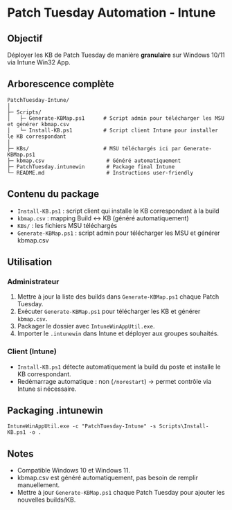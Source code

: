 # Patch Tuesday Automation - Intune

## Objectif
Déployer les KB de Patch Tuesday de manière **granulaire** sur Windows 10/11 via Intune Win32 App.

## Arborescence complète

```
PatchTuesday-Intune/
│
├─ Scripts/
│   ├─ Generate-KBMap.ps1      # Script admin pour télécharger les MSU et générer kbmap.csv
│   └─ Install-KB.ps1          # Script client Intune pour installer le KB correspondant
│
├─ KBs/                        # MSU téléchargés ici par Generate-KBMap.ps1
├─ kbmap.csv                    # Généré automatiquement
├─ PatchTuesday.intunewin       # Package final Intune
└─ README.md                    # Instructions user-friendly
```


## Contenu du package
- `Install-KB.ps1` : script client qui installe le KB correspondant à la build
- `kbmap.csv` : mapping Build ↔ KB (généré automatiquement)
- `KBs/` : les fichiers MSU téléchargés
- `Generate-KBMap.ps1` : script admin pour télécharger les MSU et générer kbmap.csv

## Utilisation

### Administrateur
1. Mettre à jour la liste des builds dans `Generate-KBMap.ps1` chaque Patch Tuesday.
2. Exécuter `Generate-KBMap.ps1` pour télécharger les KB et générer `kbmap.csv`.
3. Packager le dossier avec `IntuneWinAppUtil.exe`.
4. Importer le `.intunewin` dans Intune et déployer aux groupes souhaités.

### Client (Intune)
- `Install-KB.ps1` détecte automatiquement la build du poste et installe le KB correspondant.
- Redémarrage automatique : non (`/norestart`) → permet contrôle via Intune si nécessaire.

## Packaging .intunewin
```
IntuneWinAppUtil.exe -c "PatchTuesday-Intune" -s Scripts\Install-KB.ps1 -o .
```

## Notes
- Compatible Windows 10 et Windows 11.
- kbmap.csv est généré automatiquement, pas besoin de remplir manuellement.
- Mettre à jour `Generate-KBMap.ps1` chaque Patch Tuesday pour ajouter les nouvelles builds/KB.
